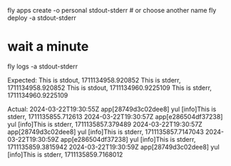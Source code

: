 fly apps create -o personal stdout-stderr # or choose another name 
fly deploy -a stdout-stderr
# wait a minute
fly logs -a stdout-stderr

Expected:
This is stdout, 1711134958.920852
This is stderr, 1711134958.920852
This is stdout, 1711134960.9225109
This is stderr, 1711134960.9225109

Actual:
2024-03-22T19:30:55Z app[28749d3c02dee8] yul [info]This is stderr, 1711135855.712613
2024-03-22T19:30:57Z app[e286504df37238] yul [info]This is stderr, 1711135857.379489
2024-03-22T19:30:57Z app[28749d3c02dee8] yul [info]This is stderr, 1711135857.7147043
2024-03-22T19:30:59Z app[e286504df37238] yul [info]This is stderr, 1711135859.3815942
2024-03-22T19:30:59Z app[28749d3c02dee8] yul [info]This is stderr, 1711135859.7168012



